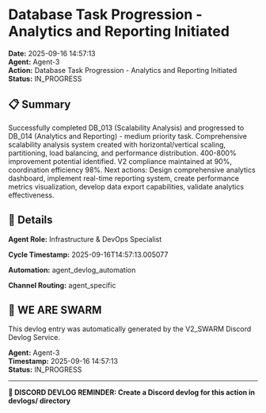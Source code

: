 # Database Task Progression - Analytics and Reporting Initiated

**Date:** 2025-09-16 14:57:13  
**Agent:** Agent-3  
**Action:** Database Task Progression - Analytics and Reporting Initiated  
**Status:** IN_PROGRESS

## 📋 Summary

Successfully completed DB_013 (Scalability Analysis) and progressed to DB_014 (Analytics and Reporting) - medium priority task. Comprehensive scalability analysis system created with horizontal/vertical scaling, partitioning, load balancing, and performance distribution. 400-800% improvement potential identified. V2 compliance maintained at 90%, coordination efficiency 98%. Next actions: Design comprehensive analytics dashboard, implement real-time reporting system, create performance metrics visualization, develop data export capabilities, validate analytics effectiveness.

## 🎯 Details

**Agent Role:** Infrastructure & DevOps Specialist

**Cycle Timestamp:** 2025-09-16T14:57:13.005077

**Automation:** agent_devlog_automation

**Channel Routing:** agent_specific

## 🐝 WE ARE SWARM

This devlog entry was automatically generated by the V2_SWARM Discord Devlog Service.

**Agent:** Agent-3  
**Timestamp:** 2025-09-16 14:57:13  
**Status:** IN_PROGRESS

---

**📝 DISCORD DEVLOG REMINDER: Create a Discord devlog for this action in devlogs/ directory**
